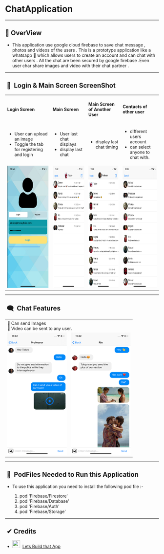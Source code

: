 <h1> ChatApplication</h1>
<hr height= 5px>
<h2>🔖&nbsp;OverView</h2>
<ul>
 <li>
   <p>This application use google cloud firebase to save chat message , photos and videos of the users .
      This is a prototype application like a whatsapp 💬 which allows users to create an account and can chat with other users . All the chat are been secured by         google firebase .Even user char share images and video with their chat partner .</p>
 </li>
</ul>
<hr>
<h2>&nbsp;📱&nbsp;&nbsp;Login & Main Screen ScreenShot</h2>
<table cellspacing = 5px>
 <tr>
  <td><h4>Login Screen</h4></td>
  <td><h4>Main Screen</h4></td>
  <td><h4>Main Screen of Another User</h4></td>
  <td><h4>Contacts of other user</h4></td>
 </tr>
 <tr>
  <td>
   <ul>
    <li>User can upload an image</li>
    <li>Toggle the tab for registering and login</li>
   </ul>
  </td>
  <td>
   <ul>
    <li>User last chat displays</li>
    <li>display last chat</li>
   </ul>
  </td>
  <td>
   <ul>
    <li>display last chat timing</li>
   </ul>
  </td>
  <td>
   <ul>
    <li>different users account</li>
    <li>can select anyone to chat with.</li>
   </ul>
  </td>
 </tr>
 <tr>
  <td> <img src = images/Simulator%20Screen%20Shot%20-%20iPhone%2011%20Pro%20-%202020-08-23%20at%2010.54.38.png height=400 width=195> </td>
  <td> <img src = images/Simulator%20Screen%20Shot%20-%20iPhone%2011%20Pro%20-%202020-08-23%20at%2011.42.57.png height=400 width=195> </td>
  <td> <img src = images/Simulator%20Screen%20Shot%20-%20iPhone%2011%20Pro%20-%202020-08-23%20at%2011.43.29.png height=400 width=195> </td>
  <td> <img src = images/Simulator%20Screen%20Shot%20-%20iPhone%2011%20Pro%20-%202020-08-23%20at%2012.20.48.png height=400 width=195> </td>
 </tr>
 </table>
 <hr>
 <h2>&nbsp;🗨&nbsp;&nbsp;Chat Features</h2>
 <table>
 <tr>
  <td colspan = 2><c>
   🔺 Can send Images<br>
   💠 Video can be sent to any user.
   </c>
  </td>
 </tr>
 <tr>
  <td> <img src = images/Simulator%20Screen%20Shot%20-%20iPhone%2011%20Pro%20-%202020-08-23%20at%2011.42.32.png height=400 width=195> </td>
  <td> <img src = images/Simulator%20Screen%20Shot%20-%20iPhone%2011%20Pro%20-%202020-08-23%20at%2011.42.47.png height=400 width=195> </td>
 </tr>
 </table>
 <hr>
 <h2>&nbsp;📝&nbsp;&nbsp;PodFiles Needed to Run this Application</h2>
 <ul>
  <li>
  <p>To use this application you need to install the following pod file :-
   <ol>
    <li> pod 'Firebase/Firestore'</li>
    <li>pod 'Firebase/Database'</li>
    <li>pod 'Firebase/Auth'</li>
    <li>pod 'Firebase/Storage'</li>
  </ol>
 </p> 
 </li>
 </ul>
 <hr>
 <h2>&nbsp;✔&nbsp;Credits</h2>
 <ul>
 <li><img src= https://emojipedia-us.s3.amazonaws.com/content/2020/04/05/yt.png height = 25 width = 25>&nbsp; <a href=https://www.youtube.com/c/LetsBuildThatApp/videos>Lets Build that App</li>
 </ul>
 






